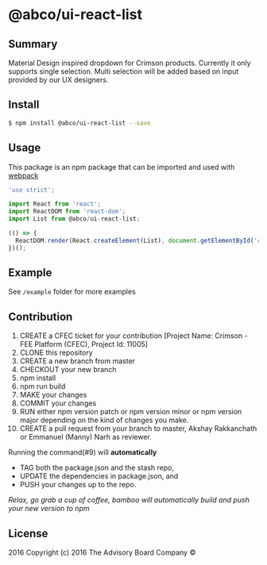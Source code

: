 # @abco/ui-react-list

## Summary

Material Design inspired dropdown for Crimson products. Currently it only supports single selection. Multi selection will be added based on input provided by our UX designers.

## Install

```sh
$ npm install @abco/ui-react-list --save
```

## Usage
This package is an npm package that can be imported and used with [webpack](https://webpack.github.io/)

```javascript
'use strict';

import React from 'react';
import ReactDOM from 'react-dom';
import List from @abco/ui-react-list;

(() => {
  ReactDOM.render(React.createElement(List), document.getElementById('container'));
})();

```

## Example

See `/example` folder for more examples

## Contribution

1. CREATE a CFEC ticket for your contribution [Project Name: Crimson - FEE Platform (CFEC), Project Id: 11005]
2. CLONE this repository
3. CREATE a new branch from master
4. CHECKOUT your new branch
5. npm install
6. npm run build
7. MAKE your changes
8. COMMIT your changes
9. RUN either npm version patch or npm version minor or npm version major depending on the kind of changes you make.
10. CREATE a pull request from your branch to master, Akshay Rakkanchath or Emmanuel (Manny) Narh as reviewer.

Running the command(#9) will **automatically**

 * TAG both the package.json and the stash repo,
 * UPDATE the dependencies in package.json, and
 * PUSH your changes up to the repo.

*Relax, go grab a cup of coffee, bamboo will automatically build and push your new version to npm*

## License

2016 Copyright (c) 2016 The Advisory Board Company ©